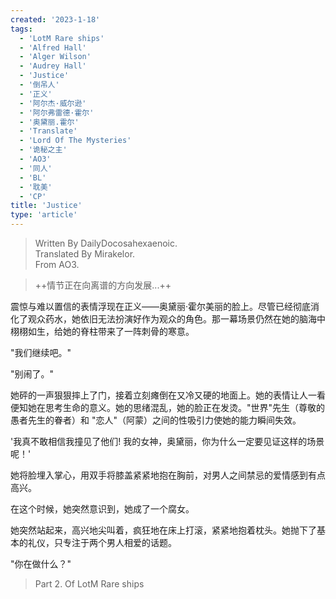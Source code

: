 ```yaml
---
created: '2023-1-18'
tags:
  - 'LotM Rare ships'
  - 'Alfred Hall'
  - 'Alger Wilson'
  - 'Audrey Hall'
  - 'Justice'
  - '倒吊人'
  - '正义'
  - '阿尔杰·威尔逊'
  - '阿尔弗雷德·霍尔'
  - '奥黛丽.霍尔'
  - 'Translate'
  - 'Lord Of The Mysteries'
  - '诡秘之主'
  - 'AO3'
  - '同人'
  - 'BL'
  - '耽美'
  - 'CP'
title: 'Justice'
type: 'article'
---
```


> Written By DailyDocosahexaenoic.  
> Translated By Mirakelor.  
> From AO3.

> ++情节正在向离谱的方向发展...++

震惊与难以置信的表情浮现在正义——奥黛丽·霍尔美丽的脸上。尽管已经彻底消化了观众药水，她依旧无法扮演好作为观众的角色。那一幕场景仍然在她的脑海中栩栩如生，给她的脊柱带来了一阵刺骨的寒意。

"我们继续吧。"

"别闹了。"

她砰的一声狠狠摔上了门，接着立刻瘫倒在又冷又硬的地面上。她的表情让人一看便知她在思考生命的意义。她的思绪混乱，她的脸正在发烫。"世界"先生（尊敬的愚者先生的眷者）和 "恋人"（阿蒙）之间的性吸引力使她的能力瞬间失效。

'我真不敢相信我撞见了他们! 我的女神，奥黛丽，你为什么一定要见证这样的场景呢！'

她将脸埋入掌心，用双手将膝盖紧紧地抱在胸前，对男人之间禁忌的爱情感到有点高兴。

在这个时候，她突然意识到，她成了一个腐女。

她突然站起来，高兴地尖叫着，疯狂地在床上打滚，紧紧地抱着枕头。她抛下了基本的礼仪，只专注于两个男人相爱的话题。

"你在做什么？"

> Part 2. Of LotM Rare ships
